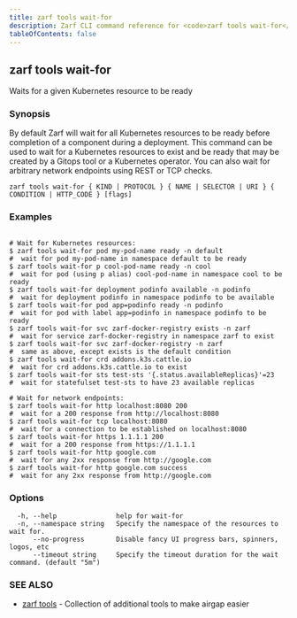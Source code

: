 ```yaml
---
title: zarf tools wait-for
description: Zarf CLI command reference for <code>zarf tools wait-for</code>.
tableOfContents: false
---
```


## zarf tools wait-for

Waits for a given Kubernetes resource to be ready

### Synopsis

By default Zarf will wait for all Kubernetes resources to be ready before completion of a component during a deployment.
This command can be used to wait for a Kubernetes resources to exist and be ready that may be created by a Gitops tool or a Kubernetes operator.
You can also wait for arbitrary network endpoints using REST or TCP checks.



```
zarf tools wait-for { KIND | PROTOCOL } { NAME | SELECTOR | URI } { CONDITION | HTTP_CODE } [flags]
```

### Examples

```

# Wait for Kubernetes resources:
$ zarf tools wait-for pod my-pod-name ready -n default                  #  wait for pod my-pod-name in namespace default to be ready
$ zarf tools wait-for p cool-pod-name ready -n cool                     #  wait for pod (using p alias) cool-pod-name in namespace cool to be ready
$ zarf tools wait-for deployment podinfo available -n podinfo           #  wait for deployment podinfo in namespace podinfo to be available
$ zarf tools wait-for pod app=podinfo ready -n podinfo                  #  wait for pod with label app=podinfo in namespace podinfo to be ready
$ zarf tools wait-for svc zarf-docker-registry exists -n zarf           #  wait for service zarf-docker-registry in namespace zarf to exist
$ zarf tools wait-for svc zarf-docker-registry -n zarf                  #  same as above, except exists is the default condition
$ zarf tools wait-for crd addons.k3s.cattle.io                          #  wait for crd addons.k3s.cattle.io to exist
$ zarf tools wait-for sts test-sts '{.status.availableReplicas}'=23     #  wait for statefulset test-sts to have 23 available replicas

# Wait for network endpoints:
$ zarf tools wait-for http localhost:8080 200                           #  wait for a 200 response from http://localhost:8080
$ zarf tools wait-for tcp localhost:8080                                #  wait for a connection to be established on localhost:8080
$ zarf tools wait-for https 1.1.1.1 200                                 #  wait for a 200 response from https://1.1.1.1
$ zarf tools wait-for http google.com                                   #  wait for any 2xx response from http://google.com
$ zarf tools wait-for http google.com success                           #  wait for any 2xx response from http://google.com

```

### Options

```
  -h, --help               help for wait-for
  -n, --namespace string   Specify the namespace of the resources to wait for.
      --no-progress        Disable fancy UI progress bars, spinners, logos, etc
      --timeout string     Specify the timeout duration for the wait command. (default "5m")
```

### SEE ALSO

* [zarf tools](/commands/zarf_tools/)	 - Collection of additional tools to make airgap easier

